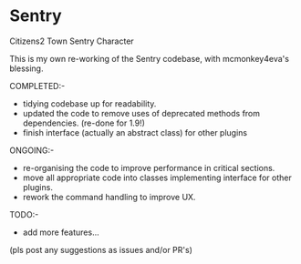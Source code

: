 # Sentry
Citizens2 Town Sentry Character

This is my own re-working of the Sentry codebase, with mcmonkey4eva's blessing.

COMPLETED:-
* tidying codebase up for readability.
* updated the code to remove uses of deprecated methods from dependencies. (re-done for 1.9!)
* finish interface (actually an abstract class) for other plugins

ONGOING:-
* re-organising the code to improve performance in critical sections.
* move all appropriate code into classes implementing interface for other plugins.
* rework the command handling to improve UX.

TODO:-
* add more features... 

(pls post any suggestions as issues and/or PR's)